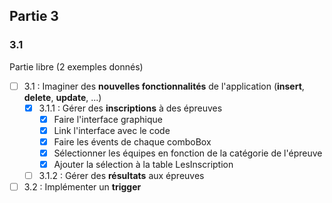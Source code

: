 ## Partie 3

### 3.1

Partie libre (2 exemples donnés)

- [ ] 3.1 : Imaginer des **nouvelles fonctionnalités** de l'application (**insert**, **delete**, **update**, ...)
	- [x] 3.1.1 : Gérer des **inscriptions** à des épreuves
        - [x] Faire l'interface graphique
        - [x] Link l'interface avec le code
        - [x] Faire les évents de chaque comboBox
        - [x] Sélectionner les équipes en fonction de la catégorie de l'épreuve
        - [x] Ajouter la sélection à la table LesInscription
	- [ ] 3.1.2 : Gérer des **résultats** aux épreuves
- [ ] 3.2 : Implémenter un **trigger**